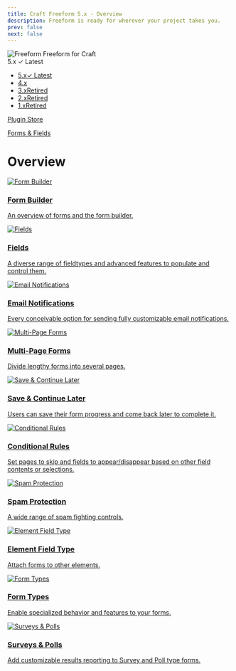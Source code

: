 ```yaml
---
title: Craft Freeform 5.x - Overview
description: Freeform is ready for wherever your project takes you.
prev: false
next: false
---
```


<meta property="og:image" content="https://docs.solspace.com/extras/social/craft/freeform/freeform.png" />

<div id="pr-heading">
    <img src="https://docs.solspace.com/extras/icons/products/freeform-icon.png" alt="Freeform" class="pr-image">
    <span class="pr-name">Freeform</span>
    <span class="pr-category">for Craft</span>
    <div class="pr-v-wrapper">
        <div class="pr-v">
            <span class="pr-v-v">5.x</span>
            <span class="pr-v-type pr-latest">✓ Latest</span>
            <span class="pr-v-arrow arrow down"></span>
        </div>
        <ul class="pr-v-list">
            <li><a href="/craft/freeform/v5/">5.x<span class="pr-v-type pr-latest">✓ Latest</span></a></li>
            <li><a href="/craft/freeform/v4/">4.x</a></li>
            <li><a href="/craft/freeform/v3/">3.x<span class="pr-v-type pr-retired">Retired</span></a></li>
            <li><a href="/craft/freeform/v2/">2.x<span class="pr-v-type pr-retired">Retired</span></a></li>
            <li><a href="/craft/freeform/v1/">1.x<span class="pr-v-type pr-retired">Retired</span></a></li>
        </ul>
    </div>
    <div class="pr-buy">
        <a href="https://plugins.craftcms.com/freeform" class="button button-blue"><span class="external-url">Plugin Store</span></a>
    </div>
</div>

<span class="page-section"><a href="/craft/freeform/v5/forms/">Forms & Fields</a></span>

# Overview

<div class="menu-grid">
    <a href="./builder/" class="menu-box">
        <img src="../../../../images/icons/dashboard.png" alt="Form Builder">
        <div class="menu-grid-text">
            <h3>Form Builder</h3>
            <p>An overview of forms and the form builder.</p>
        </div>
    </a>
    <a href="./fields/" class="menu-box">
        <img src="../../../../images/icons/field-text.png" alt="Fields">
        <div class="menu-grid-text">
            <h3>Fields</h3>
            <p>A diverse range of fieldtypes and advanced features to populate and control them.</p>
        </div>
    </a>
    <a href="./email-notifications/" class="menu-box">
        <img src="../../../../images/icons/open-letter.png" alt="Email Notifications">
        <div class="menu-grid-text">
            <h3>Email Notifications</h3>
            <p>Every conceivable option for sending fully customizable email notifications.</p>
        </div>
    </a>
    <a href="./builder/#multi-page-forms" class="menu-box">
        <img src="../../../../images/icons/pages.png" alt="Multi-Page Forms">
        <div class="menu-grid-text">
            <h3>Multi-Page Forms</h3>
            <p>Divide lengthy forms into several pages.</p>
        </div>
    </a>
    <a href="./save-continue-later/" class="menu-box">
        <img src="../../../../images/icons/play-button.png" alt="Save &amp; Continue Later">
        <div class="menu-grid-text">
            <h3>Save &amp; Continue Later</h3>
            <p>Users can save their form progress and come back later to complete it.</p>
        </div>
    </a>
    <a href="./conditional-rules/" class="menu-box">
        <img src="../../../../images/icons/logic.png" alt="Conditional Rules">
        <div class="menu-grid-text">
            <h3>Conditional Rules</h3>
            <p>Set pages to skip and fields to appear/disappear based on other field contents or selections.</p>
        </div>
    </a>
    <a href="./spam-protection/" class="menu-box">
        <img src="../../../../images/icons/carrot.png" alt="Spam Protection">
        <div class="menu-grid-text">
            <h3>Spam Protection</h3>
            <p>A wide range of spam fighting controls.</p>
        </div>
    </a>
    <a href="./fieldtype/" class="menu-box">
        <img src="../../../../images/icons/referral.png" alt="Element Field Type">
        <div class="menu-grid-text">
            <h3>Element Field Type</h3>
            <p>Attach forms to other elements.</p>
        </div>
    </a>
     <a href="./builder/#form-types" class="menu-box">
        <img src="../../../../images/icons/survey.png" alt="Form Types">
        <div class="menu-grid-text">
            <h3>Form Types</h3>
            <p>Enable specialized behavior and features to your forms.</p>
        </div>
    </a>
    <a href="./types/surveys-polls/" class="menu-box">
        <img src="../../../../images/logos/freeform-surveys-icon.png" alt="Surveys & Polls">
        <div class="menu-grid-text">
            <h3>Surveys & Polls</h3>
            <p>Add customizable results reporting to Survey and Poll type forms.</p>
        </div>
    </a>
</div>